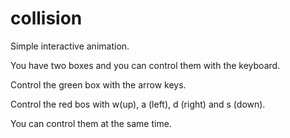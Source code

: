 # collision

Simple interactive animation.

You have two boxes and you can control them with the keyboard.

Control the green box with the arrow keys.

Control the red bos with w(up), a (left), d (right) and s (down).

You can control them at the same time.
